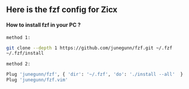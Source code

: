 ## Here is the fzf config for Zicx
#### How to install fzf in your PC ?
`method 1:`

```bash
git clone --depth 1 https://github.com/junegunn/fzf.git ~/.fzf
~/.fzf/install

```

`method 2:`
```bash
Plug 'junegunn/fzf', { 'dir': '~/.fzf', 'do': './install --all'  }
Plug 'junegunn/fzf.vim'

```
